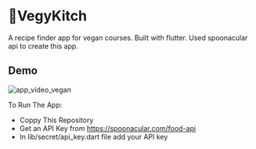 
# 🌱VegyKitch

A recipe finder app for vegan courses. Built with flutter. 
Used spoonacular api to create this app.

## Demo
![app_video_vegan](https://user-images.githubusercontent.com/114522498/204005122-3ffda4ff-b6b3-4be8-8063-e56b6b72999e.gif)



To Run The App:
- Coppy This Repository
- Get an API Key from https://spoonacular.com/food-api
- In lib/secret/api_key.dart file add your API key
